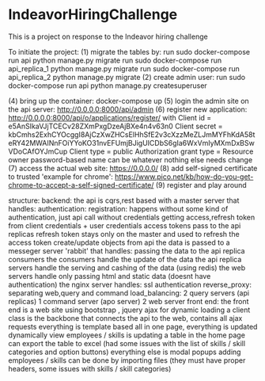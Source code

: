 # IndeavorHiringChallenge
This is a project on response to the Indeavor hiring challenge

To initiate the project:
(1) migrate the tables by:
run sudo docker-compose run api python manage.py migrate
run sudo docker-compose run api_replica_1 python manage.py migrate
run sudo docker-compose run api_replica_2 python manage.py migrate
(2) create admin user:
run sudo docker-compose run api python manage.py createsuperuser

(4) bring up the container:
docker-compose up
(5) login the admin site on the api server:
http://0.0.0.0:8000/api/admin
(6) register new application:
http://0.0.0.0:8000/api/o/applications/register/
with Client id = e5AnSIkaVJjTCECv28ZXmPxgDzeAjBXe4n4v63n0
     Client secret = kbCmhs2ExhCYOcggI8AjCzXwZHCsElHhSfE2v3cXzzMeZLJmMYFhKdA58teRY42MWAINnFOiYYoKO31nvEFUmjBJigUICDbS6gIa6WxVmIyMXmDxBSwVDoCAfOYJmCup
     Client type = public
     Authorization grant type = Resource owner password-based
name can be whatever
nothing else needs change
(7) access the actual web site:
https://0.0.0.0/
(8) add self-signed certificate to trusted
    'example for chrome':
    https://www.pico.net/kb/how-do-you-get-chrome-to-accept-a-self-signed-certificate/
(9) register and play around

structure:
backend:
  the api is cqrs,rest based
    with a master server that handles:
      authentication:
        registration:
          happens without some kind of authentication, just api call without credentials
        getting access,refresh token from client credentials + user credentials
          access tokens pass to the api replicas
          refresh token stays only on the master and used to refresh the access token
      create/update objects from api
    the data is passed to a messeger server 'rabbit' that handles:
      passing the data to the api replica consumers
    the consumers handle the update of the data
    the api replica servers handle the serving and cashing of the data (using redis)
    the web servers handle only passing html and static data (doesnt have authentication)
    the nginx server handles:
      ssl authentication
      reverse_proxy:
        separating web,query and command
      load_balancing:
        2 query servers (api replicas)
        1 command server (apo server)
        2 web server
front end:
  the front end is a web site using bootstrap , jquery ajax for dynamic loading
  a client class is the backbone that connects the api to the web, contains all
    ajax requests
  everything is template based
  all in one page, everything is updated dynamically
    view employees / skills is updating a table in the home page
      can export the table to excel (had some issues with the list of skills / skill categories and option buttons)
    everything else is modal popups
      adding employees / skills can be done by importing files (they must have proper headers, some issues with skills / skill categories)
